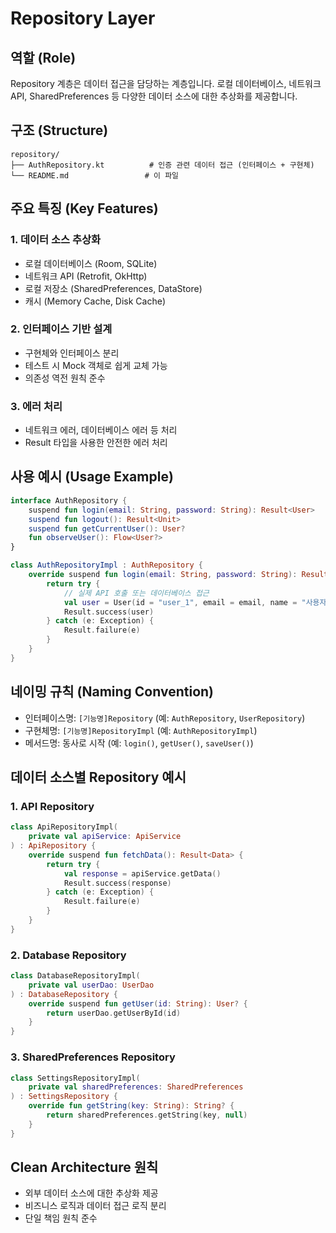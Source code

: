 # Repository Layer

## 역할 (Role)

Repository 계층은 데이터 접근을 담당하는 계층입니다. 로컬 데이터베이스, 네트워크 API, SharedPreferences 등 다양한 데이터 소스에 대한 추상화를 제공합니다.

## 구조 (Structure)

```
repository/
├── AuthRepository.kt          # 인증 관련 데이터 접근 (인터페이스 + 구현체)
└── README.md                 # 이 파일
```

## 주요 특징 (Key Features)

### 1. 데이터 소스 추상화

- 로컬 데이터베이스 (Room, SQLite)
- 네트워크 API (Retrofit, OkHttp)
- 로컬 저장소 (SharedPreferences, DataStore)
- 캐시 (Memory Cache, Disk Cache)

### 2. 인터페이스 기반 설계

- 구현체와 인터페이스 분리
- 테스트 시 Mock 객체로 쉽게 교체 가능
- 의존성 역전 원칙 준수

### 3. 에러 처리

- 네트워크 에러, 데이터베이스 에러 등 처리
- Result 타입을 사용한 안전한 에러 처리

## 사용 예시 (Usage Example)

```kotlin
interface AuthRepository {
    suspend fun login(email: String, password: String): Result<User>
    suspend fun logout(): Result<Unit>
    suspend fun getCurrentUser(): User?
    fun observeUser(): Flow<User?>
}

class AuthRepositoryImpl : AuthRepository {
    override suspend fun login(email: String, password: String): Result<User> {
        return try {
            // 실제 API 호출 또는 데이터베이스 접근
            val user = User(id = "user_1", email = email, name = "사용자")
            Result.success(user)
        } catch (e: Exception) {
            Result.failure(e)
        }
    }
}
```

## 네이밍 규칙 (Naming Convention)

- 인터페이스명: `[기능명]Repository` (예: `AuthRepository`, `UserRepository`)
- 구현체명: `[기능명]RepositoryImpl` (예: `AuthRepositoryImpl`)
- 메서드명: 동사로 시작 (예: `login()`, `getUser()`, `saveUser()`)

## 데이터 소스별 Repository 예시

### 1. API Repository

```kotlin
class ApiRepositoryImpl(
    private val apiService: ApiService
) : ApiRepository {
    override suspend fun fetchData(): Result<Data> {
        return try {
            val response = apiService.getData()
            Result.success(response)
        } catch (e: Exception) {
            Result.failure(e)
        }
    }
}
```

### 2. Database Repository

```kotlin
class DatabaseRepositoryImpl(
    private val userDao: UserDao
) : DatabaseRepository {
    override suspend fun getUser(id: String): User? {
        return userDao.getUserById(id)
    }
}
```

### 3. SharedPreferences Repository

```kotlin
class SettingsRepositoryImpl(
    private val sharedPreferences: SharedPreferences
) : SettingsRepository {
    override fun getString(key: String): String? {
        return sharedPreferences.getString(key, null)
    }
}
```

## Clean Architecture 원칙

- 외부 데이터 소스에 대한 추상화 제공
- 비즈니스 로직과 데이터 접근 로직 분리
- 단일 책임 원칙 준수
